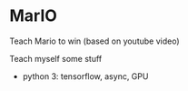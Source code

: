 # MarIO
Teach Mario to win (based on youtube video)

Teach myself some stuff
- python 3: tensorflow, async, GPU
